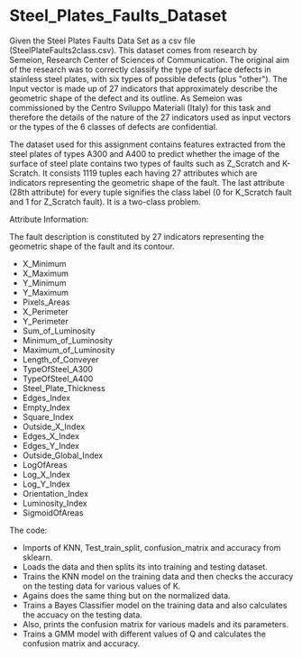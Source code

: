 # Steel_Plates_Faults_Dataset

Given the Steel Plates Faults Data Set as a csv file (SteelPlateFaults2class.csv). This dataset comes from research by Semeion, Research Center of Sciences of
Communication. The original aim of the research was to correctly classify the type of surface
defects in stainless steel plates, with six types of possible defects (plus "other"). The Input vector is
made up of 27 indicators that approximately describe the geometric shape of the defect and its
outline. As Semeion was commissioned by the Centro Sviluppo Materiali (Italy) for this task and
therefore the details of the nature of the 27 indicators used as input vectors or the types of the 6
classes of defects are confidential.

The dataset used for this assignment contains features extracted from the steel plates of types A300
and A400 to predict whether the image of the surface of steel plate contains two types of faults such
as Z_Scratch and K-Scratch. It consists 1119 tuples each having 27 attributes which are indicators
representing the geometric shape of the fault. The last attribute (28th attribute) for every tuple
signifies the class label (0 for K_Scratch fault and 1 for Z_Scratch fault). It is a two-class problem.

Attribute Information:

The fault description is constituted by 27 indicators representing the geometric shape of the fault
and its contour.
*  X_Minimum
*  X_Maximum
*  Y_Minimum
*  Y_Maximum
*  Pixels_Areas
*  X_Perimeter
*  Y_Perimeter
*  Sum_of_Luminosity
*  Minimum_of_Luminosity
*  Maximum_of_Luminosity
*  Length_of_Conveyer
*  TypeOfSteel_A300
*  TypeOfSteel_A400
*  Steel_Plate_Thickness
*  Edges_Index
*  Empty_Index
*  Square_Index
*  Outside_X_Index
*  Edges_X_Index
*  Edges_Y_Index
*  Outside_Global_Index
*  LogOfAreas
*  Log_X_Index
*  Log_Y_Index
*  Orientation_Index
*  Luminosity_Index
*  SigmoidOfAreas

The code:

* Imports of KNN, Test_train_split, confusion_matrix and accuracy from sklearn.
* Loads the data and then splits its into training and testing dataset.
* Trains the KNN model on the training data and then checks the accuracy on the testing data for various values of K.
* Agains does the same thing but on the normalized data.
* Trains a Bayes Classifier model on the training data and also calculates the accuacy on the testing data.
* Also, prints the confusion matrix for various madels and its parameters.
* Trains a GMM model with different values of Q and calculates the confusion matrix and accuracy.


